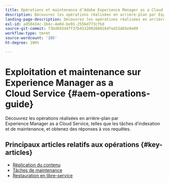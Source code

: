 ```yaml
---
title: Opérations et maintenance d’Adobe Experience Manager as a Cloud Service
description: Découvrez les opérations réalisées en arrière-plan par Experience Manager as a Cloud Service, telles que les tâches d’indexation et de maintenance, et obtenez des réponses à vos requêtes.
landing-page-description: Découvrez les opérations réalisées en arrière-plan par Experience Manager as a Cloud Service, telles que les tâches d’indexation et de maintenance, et obtenez des réponses à vos requêtes.
exl-id: ad50434c-1b4c-4e04-be91-2556d773cfbd
source-git-commit: 73bd693d47f37b453209208816dfed15d65e9e09
workflow-type: tm+mt
source-wordcount: '105'
ht-degree: 100%

---
```



# Exploitation et maintenance sur Experience Manager as a Cloud Service {#aem-operations-guide}

Découvrez les opérations réalisées en arrière-plan par Experience Manager as a Cloud Service, telles que les tâches d’indexation et de maintenance, et obtenez des réponses à vos requêtes.

## Principaux articles relatifs aux opérations {#key-articles}

* [Réplication du contenu](replication.md)
* [Tâches de maintenance](maintenance.md)
* [Restauration en libre-service](restore.md)
